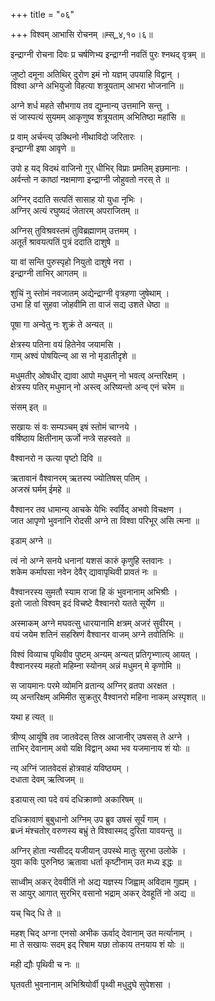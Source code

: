 +++
title = "०६"

+++
विश्वम् आभासि रोचनम् ॥म्स्_४,१०।६॥  
    
  
इन्द्राग्नी रोचना दिवः प्र चर्षणिभ्य इन्द्राग्नी नवतिं पुरः श्नथद् वृत्रम् ॥  
    
जुष्टो दमूना अतिथिर् दुरोण इमं नो यज्ञम् उपयाहि विद्वान् ।  
विश्वा अग्ने अभियुजो विहत्या शत्रूयताम् आभरा भोजनानि ॥  
    
अग्ने शर्ध महते सौभगाय तव द्युम्नान्य् उत्तमानि सन्तु ।  
सं जास्पत्यं सुयमम् आकृणुष्व शत्रूयताम् अभितिष्ठा महांसि ॥  
    
प्र वाम् अर्चन्त्य् उक्थिनो नीथाविदो जरितारः ।  
इन्द्राग्नी इषा आवृणे ॥  
    
उपो ह यद् विदथं वाजिनो गुर् धीभिर् विप्राः प्रमतिम् इछमानाः ।  
अर्वन्तो न काष्ठां नक्षमाणा इन्द्राग्नी जोहुवतो नरस् ते ॥  
    
अग्निर् ददाति सत्पतिं सासाह यो युधा नृभिः ।  
अग्निर् अत्यं रघुष्यदं जेतारम् अपराजितम् ॥  
    
अग्निस् तुविश्रवस्तमं तुविब्रह्माणम् उत्तमम् ।  
अतूर्तं श्रावयत्पतिं पुत्रं ददाति दाशुषे ॥  
    
या वां सन्ति पुरुस्पृहो नियुतो दाशुषे नरा ।  
इन्द्राग्नी ताभिर् आगतम् ॥  
    
शुचिं नु स्तोमं नवजातम् अद्येन्द्राग्नी वृत्रहणा जुषेथाम् ।  
उभा हि वां सुहवा जोहवीमि ता वाजं सद्य उशते धेष्ठा ॥  
    
पूषा गा अन्वेतु नः शुक्रं ते अन्यत् ॥  
    
क्षेत्रस्य पतिना वयं हितेनेव जयामसि ।  
गाम् अश्वं पोषयित्न्व् आ स नो मृडातीदृशे ॥  
    
मधुमतीर् ओषधीर् द्यावा आपो मधुमन् नो भवत्व् अन्तरिक्षम् ।  
क्षेत्रस्य पतिर् मधुमान् नो अस्त्व् अरिष्यन्तो अन्व् एनं चरेम ॥  
    
संसम् इत् ॥  
    
सखायः सं वः सम्यञ्चम् इषं स्तोमं चाग्नये ।  
वर्षिष्ठाय क्षितीनाम् ऊर्जो नप्त्रे सहस्वते ॥  
    
वैश्वानरो न ऊत्या पृष्टो दिवि ॥  
    
ऋतावानं वैश्वानरम् ऋतस्य ज्योतिषस् पतिम् ।  
अजस्रं घर्मम् ईमहे ॥  
    
वैश्वानर तव धामान्य् आचके येभिः स्वर्विद् अभवो विचक्षण ।  
जात आपृणो भुवनानि रोदसी अग्ने ता विश्वा परिभूर् असि त्मना ॥  
    
इडाम् अग्ने ॥  
    
  
त्वं नो अग्ने सनये धनानां यशसं कारुं कृणुहि स्तवानः ।  
शकेम कर्मापसा नवेन देवैर् द्यावापृथिवी प्रावतं नः ॥  
    
वैश्वानरस्य सुमतौ स्याम राजा हि कं भुवनानाम् अभिश्रीः ।  
इतो जातो विश्वम् इदं विचष्टे वैश्वानरो यतते सूर्येण ॥  
    
अस्माकम् अग्ने मघवत्सु धारयानामि क्षत्रम् अजरं सुवीरम् ।  
वयं जयेम शतिनं सहस्रिणं वैश्वानर वाजम् अग्ने तवोतिभिः ॥  
    
विश्वं विव्याच पृथिवीव पुष्टम् अन्यम् अन्यत् प्रतिगृभ्णात्य् आयत् ।  
वैश्वानरस्य महतो महिम्ना स्योनम् अन्नं मधुमन् मे कृणोमि ॥  
    
स जायमानः परमे व्योमनि व्रतान्य् अग्निर् व्रतपा अरक्षत ।  
व्य् अन्तरिक्षम् अमिमीत सुक्रतुर् वैश्वानरो महिना नाकम् अस्पृशत् ॥  
    
यथा ह त्यत् ॥  
    
त्रीण्य् आयूंषि तव जातवेदस् तिस्र आजानीर् उषसस् ते अग्ने ।  
ताभिर् देवानाम् अवो यक्षि विद्वान् अथा भव यजमानाय शं योः ॥  
    
न्य् अग्निं जातवेदसं होत्रवाहं यविष्ठ्यम् ।  
दधाता देवम् ऋत्विजम् ॥  
    
  
इडायास् त्वा पदे वयं दधिक्राव्णो अकारिषम् ॥  
    
दधिक्रावाणं बुबुधानो अग्निम् उप ब्रुव उषसं सूर्यं गाम् ।  
ब्रध्नं मंश्चतोर् वरुणस्य बभ्रुं ते विश्वास्मद् दुरिता यावयन्तु ॥  
    
अग्निर् होता न्यसीदद् यजीयान् उपस्थे मातुः सुरभा उलोके ।  
युवा कविः पुरुनिष्ठ ऋतावा धर्ता कृष्टीनाम् उत मध्य इद्धः ॥  
    
साध्वीम् अकर् देववीतिं नो अद्य यज्ञस्य जिह्वाम् अविदाम गुह्यम् ।  
स आयुर् आगात् सुरभिर् वसानो भद्राम् अकर् देवहूतिं नो अद्य ॥  
    
यच् चिद् धि ते ॥  
    
महश् चिद् अग्ना एनसो अभीक ऊर्वाद् देवानाम् उत मर्त्यानाम् ।  
मा ते सखायः सदम् इद् रिषाम यछा तोकाय तनयाय शं योः ॥  
    
मही द्यौः पृथिवी च नः ॥  
    
घृतवती भुवनानाम् अभिश्रियोर्वी पृथ्वी मधुदुघे सुपेशसा ।  